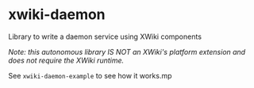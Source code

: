 # xwiki-daemon
Library to write a daemon service using XWiki components

*Note: this autonomous library IS NOT an XWiki's platform extension and does not require the XWiki runtime.*

See `xwiki-daemon-example` to see how it works.mp
